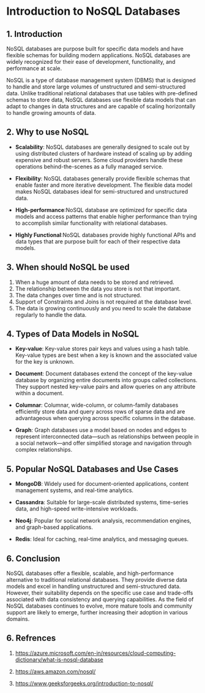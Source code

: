 # Introduction to NoSQL Databases

## 1. Introduction
NoSQL databases are purpose built for specific data models and have flexible schemas for building modern applications. NoSQL databases are widely recognized for their ease of development, functionality, and performance at scale.

NoSQL is a type of database management system (DBMS) that is designed to handle and store large volumes of unstructured and semi-structured data. Unlike traditional relational databases that use tables with pre-defined schemas to store data, NoSQL databases use flexible data models that can adapt to changes in data structures and are capable of scaling horizontally to handle growing amounts of data.

## 2. Why to use NoSQL 

* **Scalability**: NoSQL databases are generally designed to scale out by using distributed clusters of hardware instead of scaling up by adding expensive and robust servers. Some cloud providers handle these operations behind-the-scenes as a fully managed service.

* **Flexibility**: NoSQL databases generally provide flexible schemas that enable faster and more iterative development. The flexible data model makes NoSQL databases ideal for semi-structured and unstructured data.

* **High-performance**:NoSQL database are optimized for specific data models and access patterns that enable higher performance than trying to accomplish similar functionality with relational databases.

* **Highly Functional**:NoSQL databases provide highly functional APIs and data types that are purpose built for each of their respective data models.

## 3. When should NoSQL be used
1. When a huge amount of data needs to be stored and retrieved.
2. The relationship between the data you store is not that important.
3. The data changes over time and is not structured.
4. Support of Constraints and Joins is not required at the database level.
5. The data is growing continuously and you need to scale the database regularly to handle the data.

## 4. Types of Data Models in NoSQL

* **Key-value**: Key-value stores pair keys and values using a hash table. Key-value types are best when a key is known and the associated value for the key is unknown.

* **Document**: Document databases extend the concept of the key-value database by organizing entire documents into groups called collections. They support nested key-value pairs and allow queries on any attribute within a document.

* **Columnar**: Columnar, wide-column, or column-family databases efficiently store data and query across rows of sparse data and are advantageous when querying across specific columns in the database.

* **Graph**: Graph databases use a model based on nodes and edges to represent interconnected data—such as relationships between people in a social network—and offer simplified storage and navigation through complex relationships.

## 5. Popular NoSQL Databases and Use Cases

* **MongoDB**: Widely used for document-oriented applications, content management systems, and real-time analytics.

* **Cassandra**: Suitable for large-scale distributed systems, time-series data, and high-speed write-intensive workloads.

* **Neo4j**: Popular for social network analysis, recommendation engines, and graph-based applications.

* **Redis**: Ideal for caching, real-time analytics, and messaging queues.

## 6. Conclusion

NoSQL databases offer a flexible, scalable, and high-performance alternative to traditional relational databases. They provide diverse data models and excel in handling unstructured and semi-structured data. However, their suitability depends on the specific use case and trade-offs associated with data consistency and querying capabilities. As the field of NoSQL databases continues to evolve, more mature tools and community support are likely to emerge, further increasing their adoption in various domains.


## 6. Refrences

1. https://azure.microsoft.com/en-in/resources/cloud-computing-dictionary/what-is-nosql-database

2. https://aws.amazon.com/nosql/

3. https://www.geeksforgeeks.org/introduction-to-nosql/
